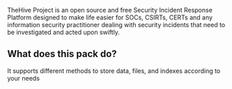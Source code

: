 TheHive Project is an open source and free Security Incident Response Platform designed to make life easier for SOCs, CSIRTs, CERTs and any information security practitioner dealing with security incidents that need to be investigated and acted upon swiftly.

## What does this pack do?
It supports different methods to store data, files, and indexes according to your needs
